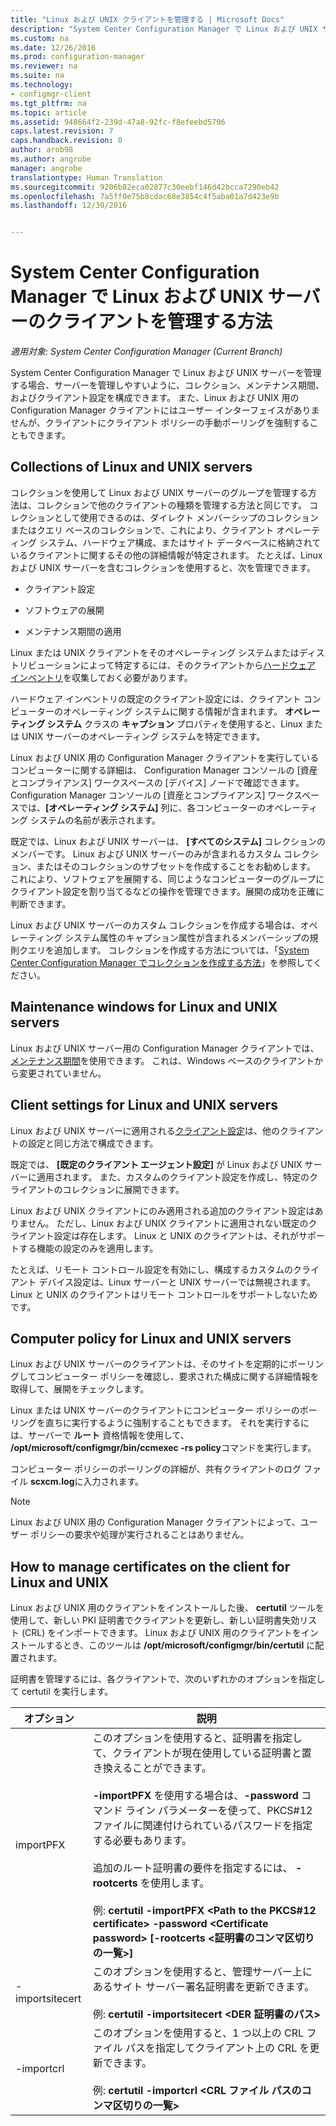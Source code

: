 ```yaml
---
title: "Linux および UNIX クライアントを管理する | Microsoft Docs"
description: "System Center Configuration Manager で Linux および UNIX サーバーのクライアントを管理します。"
ms.custom: na
ms.date: 12/26/2016
ms.prod: configuration-manager
ms.reviewer: na
ms.suite: na
ms.technology:
- configmgr-client
ms.tgt_pltfrm: na
ms.topic: article
ms.assetid: 948664f2-239d-47a8-92fc-f8efeebd5796
caps.latest.revision: 7
caps.handback.revision: 0
author: arob98
ms.author: angrobe
manager: angrobe
translationtype: Human Translation
ms.sourcegitcommit: 9206b82eca02877c30eebf146d42bcca7290eb42
ms.openlocfilehash: 7a5ff0e75b8cdac68e3854c4f5aba01a7d423e9b
ms.lasthandoff: 12/30/2016


---
```

# <a name="how-to-manage-clients-for-linux-and-unix-servers-in-system-center-configuration-manager"></a>System Center Configuration Manager で Linux および UNIX サーバーのクライアントを管理する方法

*適用対象: System Center Configuration Manager (Current Branch)*

System Center Configuration Manager で Linux および UNIX サーバーを管理する場合、サーバーを管理しやすいように、コレクション、メンテナンス期間、およびクライアント設定を構成できます。 また、Linux および UNIX 用の Configuration Manager クライアントにはユーザー インターフェイスがありませんが、クライアントにクライアント ポリシーの手動ポーリングを強制することもできます。

##  <a name="a-namebkmkcollectionsforlnua-collections-of-linux-and-unix-servers"></a><a name="BKMK_CollectionsforLnU"></a> Collections of Linux and UNIX servers  
 コレクションを使用して Linux および UNIX サーバーのグループを管理する方法は、コレクションで他のクライアントの種類を管理する方法と同じです。 コレクションとして使用できるのは、ダイレクト メンバーシップのコレクションまたはクエリ ベースのコレクションで、これにより、クライアント オペレーティング システム、ハードウェア構成、またはサイト データベースに格納されているクライアントに関するその他の詳細情報が特定されます。 たとえば、Linux および UNIX サーバーを含むコレクションを使用すると、次を管理できます。  

-   クライアント設定  

-   ソフトウェアの展開  

-   メンテナンス期間の適用  

 Linux または UNIX クライアントをそのオペレーティング システムまたはディストリビューションによって特定するには、そのクライアントから[ハードウェア インベントリ](../../../core/clients/manage/inventory/hardware-inventory-for-linux-and-unix.md)を収集しておく必要があります。  

 ハードウェア インベントリの既定のクライアント設定には、クライアント コンピューターのオペレーティング システムに関する情報が含まれます。 **オペレーティング システム** クラスの **キャプション** プロパティを使用すると、Linux または UNIX サーバーのオペレーティング システムを特定できます。  

 Linux および UNIX 用の Configuration Manager クライアントを実行しているコンピューターに関する詳細は、 Configuration Manager コンソールの [資産とコンプライアンス] ワークスペースの [デバイス] ノードで確認できます。 Configuration Manager コンソールの [資産とコンプライアンス] ワークスペースでは、**[オペレーティング システム]** 列に、各コンピューターのオペレーティング システムの名前が表示されます。  

 既定では、Linux および UNIX サーバーは、 **[すべてのシステム]** コレクションのメンバーです。 Linux および UNIX サーバーのみが含まれるカスタム コレクション、またはそのコレクションのサブセットを作成することをお勧めします。 これにより、ソフトウェアを展開する、同じようなコンピューターのグループにクライアント設定を割り当てるなどの操作を管理できます。展開の成功を正確に判断できます。   

 Linux および UNIX サーバーのカスタム コレクションを作成する場合は、オペレーティング システム属性のキャプション属性が含まれるメンバーシップの規則クエリを追加します。 コレクションを作成する方法については、「[System Center Configuration Manager でコレクションを作成する方法](../../../core/clients/manage/collections/create-collections.md)」を参照してください。  

##  <a name="a-namebkmkmaintenancewindowsforlnua-maintenance-windows-for-linux-and-unix-servers"></a><a name="BKMK_MaintenanceWindowsforLnU"></a> Maintenance windows for Linux and UNIX servers  
 Linux および UNIX サーバー用の Configuration Manager クライアントでは、[メンテナンス期間](../../../core/clients/manage/collections/use-maintenance-windows.md)を使用できます。 これは、Windows ベースのクライアントから変更されていません。  

##  <a name="a-namebkmkclientsettingsforlnua-client-settings-for-linux-and-unix-servers"></a><a name="BKMK_ClientSettingsforLnU"></a> Client settings for Linux and UNIX servers  
 Linux および UNIX サーバーに適用される[クライアント設定](../../../core/clients/deploy/configure-client-settings.md)は、他のクライアントの設定と同じ方法で構成できます。  

 既定では、 **[既定のクライアント エージェント設定]** が Linux および UNIX サーバーに適用されます。 また、カスタムのクライアント設定を作成し、特定のクライアントのコレクションに展開できます。  

 Linux および UNIX クライアントにのみ適用される追加のクライアント設定はありません。 ただし、Linux および UNIX クライアントに適用されない既定のクライアント設定は存在します。 Linux と UNIX のクライアントは、それがサポートする機能の設定のみを適用します。  

 たとえば、リモート コントロール設定を有効にし、構成するカスタムのクライアント デバイス設定は、Linux サーバーと UNIX サーバーでは無視されます。Linux と UNIX のクライアントはリモート コントロールをサポートしないためです。  

##  <a name="a-namebkmkpolicyforlnua-computer-policy-for-linux-and-unix-servers"></a><a name="BKMK_PolicyforLnU"></a> Computer policy for Linux and UNIX servers  
 Linux および UNIX サーバーのクライアントは、そのサイトを定期的にポーリングしてコンピューター ポリシーを確認し、要求された構成に関する詳細情報を取得して、展開をチェックします。  

 Linux または UNIX サーバーのクライアントにコンピューター ポリシーのポーリングを直ちに実行するように強制することもできます。 それを実行するには、サーバーで **ルート** 資格情報を使用して、 **/opt/microsoft/configmgr/bin/ccmexec -rs policy**コマンドを実行します。  

 コンピューター ポリシーのポーリングの詳細が、共有クライアントのログ ファイル **scxcm.log**に入力されます。  

> [!NOTE]  
>  Linux および UNIX 用の Configuration Manager クライアントによって、ユーザー ポリシーの要求や処理が実行されることはありません。  

##  <a name="a-namebkmkmanagelinuxcertsa-how-to-manage-certificates-on-the-client-for-linux-and-unix"></a><a name="BKMK_ManageLinuxCerts"></a> How to manage certificates on the client for Linux and UNIX  
 Linux および UNIX 用のクライアントをインストールした後、 **certutil** ツールを使用して、新しい PKI 証明書でクライアントを更新し、新しい証明書失効リスト (CRL) をインポートできます。 Linux および UNIX 用のクライアントをインストールするとき、このツールは **/opt/microsoft/configmgr/bin/certutil** に配置されます。 

 証明書を管理するには、各クライアントで、次のいずれかのオプションを指定して certutil を実行します。  

|オプション|説明|  
|------------|----------------------|  
|importPFX|このオプションを使用すると、証明書を指定して、クライアントが現在使用している証明書と置き換えることができます。<br /><br /> **-importPFX** を使用する場合は、**-password** コマンド ライン パラメーターを使って、PKCS#12 ファイルに関連付けられているパスワードを指定する必要もあります。<br /><br /> 追加のルート証明書の要件を指定するには、 **-rootcerts** を使用します。<br /><br /> 例: **certutil -importPFX &lt;Path to the PKCS#12 certificate> -password &lt;Certificate password\> [-rootcerts &lt;証明書のコンマ区切りの一覧>]**|  
|-importsitecert|このオプションを使用すると、管理サーバー上にあるサイト サーバー署名証明書を更新できます。<br /><br /> 例: **certutil -importsitecert &lt;DER 証明書のパス\>**|  
|-importcrl|このオプションを使用すると、1 つ以上の CRL ファイル パスを指定してクライアント上の CRL を更新できます。<br /><br /> 例: **certutil -importcrl &lt;CRL ファイル パスのコンマ区切りの一覧\>**|  

